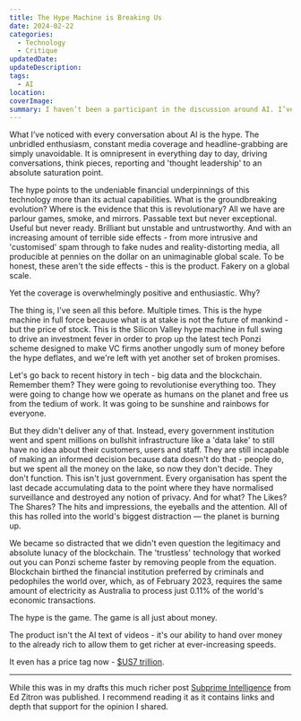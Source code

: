 ```yaml
---
title: The Hype Machine is Breaking Us
date: 2024-02-22
categories:
  - Technology
  - Critique
updatedDate: 
updateDescription: 
tags:
  - AI
location: 
coverImage: 
summary: I haven’t been a participant in the discussion around AI. I’ve preferred to sit back and watch the commotion and spend time with my thoughts about what's been going on.
---
```

What I’ve noticed with every conversation about AI is the hype. The unbridled enthusiasm, constant media coverage and headline-grabbing are simply unavoidable. It is omnipresent in everything day to day, driving conversations, think pieces, reporting and 'thought leadership' to an absolute saturation point. 

The hype points to the undeniable financial underpinnings of this technology more than its actual capabilities. What is the groundbreaking evolution? Where is the evidence that this is revolutionary? All we have are parlour games, smoke, and mirrors. Passable text but never exceptional. Useful but never ready. Brilliant but unstable and untrustworthy. And with an increasing amount of terrible side effects - from more intrusive and 'customised' spam through to fake nudes and reality-distorting media, all producible at pennies on the dollar on an unimaginable global scale. To be honest, these aren't the side effects - this is the product. Fakery on a global scale. 

Yet the coverage is overwhelmingly positive and enthusiastic. Why?

The thing is, I've seen all this before. Multiple times. This is the hype machine in full force because what is at stake is not the future of mankind - but the price of stock. This is the Silicon Valley hype machine in full swing to drive an investment fever in order to prop up the latest tech Ponzi scheme designed to make VC firms another ungodly sum of money before the hype deflates, and we're left with yet another set of broken promises. 

Let's go back to recent history in tech - big data and the blockchain. Remember them? They were going to revolutionise everything too. They were going to change how we operate as humans on the planet and free us from the tedium of work. It was going to be sunshine and rainbows for everyone. 

But they didn't deliver any of that. Instead, every government institution went and spent millions on bullshit infrastructure like a 'data lake' to still have no idea about their customers, users and staff. They are still incapable of making an informed decision because data doesn't do that - people do, but we spent all the money on the lake, so now they don't decide. They don't function. This isn't just government. Every organisation has spent the last decade accumulating data to the point where they have normalised surveillance and destroyed any notion of privacy. And for what? The Likes? The Shares? The hits and impressions, the eyeballs and the attention. All of this has rolled into the world's biggest distraction — the planet is burning up. 

We became so distracted that we didn't even question the legitimacy and absolute lunacy of the blockchain. The 'trustless' technology that worked out you can Ponzi scheme faster by removing people from the equation. Blockchain birthed the financial institution preferred by criminals and pedophiles the world over, which, as of February 2023,  requires the same amount of electricity as Australia to process just  0.11% of the world's economic transactions. 

The hype is the game. The game is all just about money. 

The product isn't the AI text of videos - it's our ability to hand over money to the already rich to allow them to get richer at ever-increasing speeds.

It even has a price tag now - [$US7 trillion](https://www.abc.net.au/news/2024-02-14/sam-altman-7-trillion-ai-bid-openai-chat-gpt/103460282). 

---

While this was in my drafts this much richer post [Subprime Intelligence](https://www.wheresyoured.at/sam-altman-fried/) from Ed Zitron was published. I recommend reading it as it contains links and depth that support for the opinion I shared. 